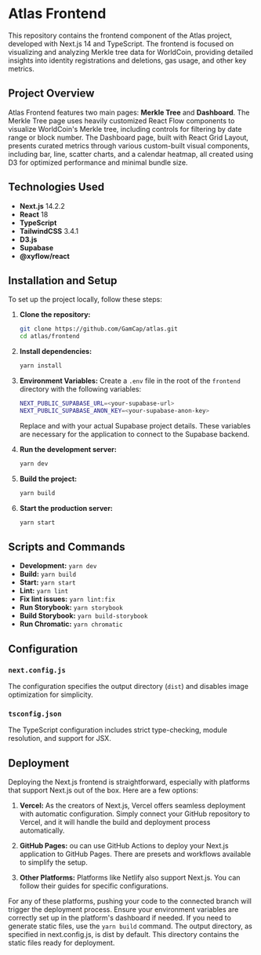 
# Atlas Frontend

This repository contains the frontend component of the Atlas project, developed with Next.js 14 and TypeScript. The frontend is focused on visualizing and analyzing Merkle tree data for WorldCoin, providing detailed insights into identity registrations and deletions, gas usage, and other key metrics.

## Project Overview

Atlas Frontend features two main pages: **Merkle Tree** and **Dashboard**. The Merkle Tree page uses heavily customized React Flow components to visualize WorldCoin's Merkle tree, including controls for filtering by date range or block number. The Dashboard page, built with React Grid Layout, presents curated metrics through various custom-built visual components, including bar, line, scatter charts, and a calendar heatmap, all created using D3 for optimized performance and minimal bundle size.

## Technologies Used

- **Next.js** 14.2.2
- **React** 18
- **TypeScript**
- **TailwindCSS** 3.4.1
- **D3.js**
- **Supabase**
- **@xyflow/react**

## Installation and Setup

To set up the project locally, follow these steps:

1. **Clone the repository:**
   ```bash
   git clone https://github.com/GamCap/atlas.git
   cd atlas/frontend
   ```

2. **Install dependencies:**
   ```bash
   yarn install
   ```

3. **Environment Variables:**
    Create a `.env` file in the root of the `frontend` directory with the following variables:
    ```bash
    NEXT_PUBLIC_SUPABASE_URL=<your-supabase-url>
    NEXT_PUBLIC_SUPABASE_ANON_KEY=<your-supabase-anon-key>
    ```
    Replace <your-supabase-url> and <your-supabase-anon-key> with your actual Supabase project details. These variables are necessary for the application to connect to the Supabase backend.

3. **Run the development server:**
   ```bash
   yarn dev
   ```

4. **Build the project:**
   ```bash
   yarn build
   ```

5. **Start the production server:**
   ```bash
   yarn start
   ```

## Scripts and Commands

- **Development:** `yarn dev`
- **Build:** `yarn build`
- **Start:** `yarn start`
- **Lint:** `yarn lint`
- **Fix lint issues:** `yarn lint:fix`
- **Run Storybook:** `yarn storybook`
- **Build Storybook:** `yarn build-storybook`
- **Run Chromatic:** `yarn chromatic`

## Configuration

### `next.config.js`
The configuration specifies the output directory (`dist`) and disables image optimization for simplicity.

### `tsconfig.json`
The TypeScript configuration includes strict type-checking, module resolution, and support for JSX.

## Deployment

Deploying the Next.js frontend is straightforward, especially with platforms that support Next.js out of the box. Here are a few options:

1. **Vercel:**
   As the creators of Next.js, Vercel offers seamless deployment with automatic configuration. Simply connect your GitHub repository to Vercel, and it will handle the build and deployment process automatically.

2. **GitHub Pages:**
   ou can use GitHub Actions to deploy your Next.js application to GitHub Pages. There are presets and workflows available to simplify the setup.

3. **Other Platforms:**
   Platforms like Netlify also support Next.js. You can follow their guides for specific configurations.

For any of these platforms, pushing your code to the connected branch will trigger the deployment process. Ensure your environment variables are correctly set up in the platform's dashboard if needed. If you need to generate static files, use the `yarn build` command. The output directory, as specified in next.config.js, is dist by default. This directory contains the static files ready for deployment.
